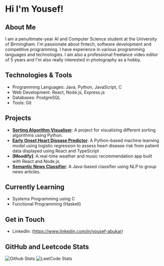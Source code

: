 # Hi I'm Yousef!

## About Me
I am a penultimate-year AI and Computer Science student at the University of Birmingham. I'm passionate about fintech, software development and competitive programming. I have experience in various programming languages and technologies.
I am also a professional freelance video editor of 5 years and I'm also really interested in photography as a hobby.

## Technologies & Tools
- Programming Languages: Java, Python, JavaScript, C
- Web Development: React, Node.js, Express.js
- Databases: PostgreSQL
- Tools: Git

## Projects
- **[Sorting Algorithm Visualiser](https://github.com/yousefabukar/Sorting-Algorithm-Visualiser)**: A project for visualizing different sorting algorithms using Python.
- **[Early Onset Heart Disease Predictor](https://github.com/yousefabukar/heart-disease-predictor)**: A Python-based machine learning model using logistic regression to assess heart disease risk from patient data displayed using React and TypeScript
- **[Moodify]**: A real-time weather and music recommendation app built with React and Node.js.
- **[Semantic News Classifier](https://github.com/yousefabukar/semantic-news-classifier)**: A Java-based classifier using NLP to group news articles.

## Currently Learning
- Systems Programming using C
- Functional Programming (Haskell)

## Get in Touch
- LinkedIn: (https://www.linkedin.com/in/yousef-abukar)

## GitHub and Leetcode Stats
![Github Stats](https://github-readme-stats.vercel.app/api?username=yousefabukar&show_icons=true&theme=radical)
![LeetCode Stats](https://leetcode.card.workers.dev/yousefpng?theme=dark&font=source_code_pro&extension=null)
